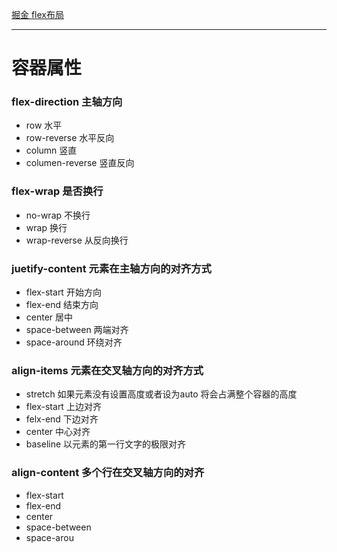 [掘金 flex布局](https://juejin.cn/post/7004622232378966046)

-------------
# **容器属性**
### flex-direction 主轴方向
- row 水平
- row-reverse 水平反向
- column 竖直
- columen-reverse 竖直反向
### flex-wrap 是否换行
- no-wrap 不换行
- wrap 换行
- wrap-reverse 从反向换行
### juetify-content 元素在主轴方向的对齐方式
- flex-start 开始方向
- flex-end 结束方向
- center 居中
- space-between 两端对齐
- space-around 环绕对齐
### align-items 元素在交叉轴方向的对齐方式
- stretch 如果元素没有设置高度或者设为auto 将会占满整个容器的高度
- flex-start 上边对齐
- felx-end 下边对齐
- center 中心对齐
- baseline 以元素的第一行文字的极限对齐
### align-content 多个行在交叉轴方向的对齐
- flex-start 
- flex-end
- center
- space-between
- space-arou